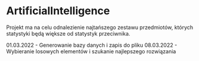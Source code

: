 # ArtificialIntelligence

Projekt ma na celu odnalezienie najtańszego zestawu przedmiotów, których statystyki będą większe od statystyk przeciwnika.

01.03.2022 - Generowanie bazy danych i zapis do pliku
08.03.2022 - Wybieranie losowych elementów i szukanie najlepszego rozwiązania
